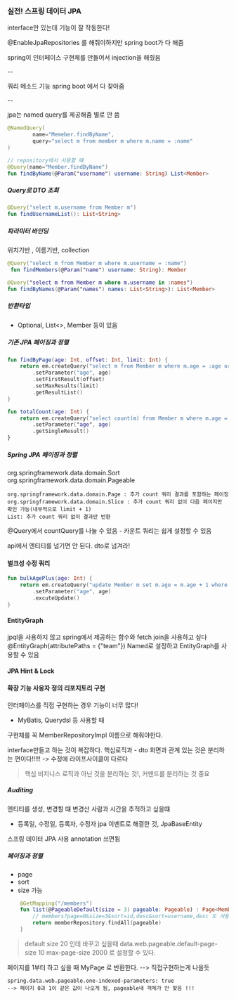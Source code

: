 ### 실전! 스프링 데이터 JPA

interface만 있는데 기능이 잘 작동한다!

@EnableJpaRepositories 를 해줘야하지만
spring boot가 다 해줌

spring이 
인터페이스 구현체를 만들어서 injection을 해줬음

--

쿼리 메소드 기능
spring boot 에서 다 찾아줌

--

jpa는
named query를 제공해줌 별로 안 씀
```kotlin
@NamedQuery(
        name="Memeber.findByName",
        query="select m from member m where m.name = :name"
)

// repository에서 사용할 떄
@Query(name="Member.findByName")
fun findByName(@Param("username") username: String) List<Member>
```

##### Query로 DTO 조회
```kotlin
@Query("select m.username from Member m")
fun findUsernameList(): List<String>
```


##### 파라미터 바인딩
위치기반 , 이름기반, collection
```kotlin
@Query("select m from Member m where m.username = :name")
 fun findMembers(@Param("name") username: String): Member

@Query("select m from Member m where m.username in :names")
fun findByNames(@Param("names") names: List<String>): List<Member>
```

##### 반환타입

- Optional, List<>, Member 등이 있음

##### 기존 JPA 페이징과 정렬
```kotlin
fun findByPage(age: Int, offset: Int, limit: Int) {
    return em.createQuery("select m from Member m where m.age = :age order by m.username desc")
        .setParameter("age", age)
        .setFirstResult(offset)
        .setMaxResults(limit)
        .getResultList()
}

fun totalCount(age: Int) {
    return em.createQuery("select count(m) from Member m where m.age = :age", Long::class.java)
        .setParameter("age", age)
        .getSingleResult()
}
```

##### Spring JPA 페이징과 정렬
org.springframework.data.domain.Sort
org.springframework.data.domain.Pageable

```
org.springframework.data.domain.Page : 추가 count 쿼리 결과를 포함하는 페이징
org.springframework.data.domain.Slice : 추가 count 쿼리 없이 다음 페이지만 확인 가능(내부적으로 limit + 1)
List: 추가 count 쿼리 없이 결과만 반환
```

@Query에서 countQuery를 나눌 수 있음 - 카운트 쿼리는 쉽게 설정할 수 있음

api에서 엔티티를 넘기면 안 된다. dto로 넘겨라!


#### 벌크성 수정 쿼리
```kotlin
fun bulkAgePlus(age: Int) {
    return em.createQuery("update Member m set m.age = m.age + 1 where m.age >= :age")
        .setParameter("age", age)
        .excuteUpdate()
}
```

#### EntityGraph
jpql을 사용하지 않고 spring에서 제공하는 함수와 fetch join을 사용하고 싶다
@EntityGraph(attributePaths = {"team"})
Named로 설정하고 EntityGraph를 사용할 수 있음


#### JPA Hint & Lock


#### 확장 기능 사옹자 정의 리포지토리 구현
인터페이스를 직접 구현하는 경우 기능이 너무 많다!

- MyBatis, Querydsl 등 사용할 때

구현체를 꼭 MemberRepositoryImpl 이름으로 해줘야한다.

interface만들고 하는 것이 복잡하다.
핵심로직과 - dto 화면과 관계 있는 것은 분리하는 편이다!!!!!
-> 수정에 라이프사이클이 다르다

> 핵심 비지니스 로직과 아닌 것을 분리하는 것!, 커맨드를 분리하는 것 중요


##### Auditing
엔티티를 생성, 변경할 떄 변경산 사람과 시간을 추적하고 싶을떄
- 등록일, 수정일, 등록자, 수정자
jpa 이벤트로 해결한 것, JpaBaseEntity
  
스프링 데이터 JPA 사용 annotation 쓰면됨

##### 페이징과 정렬
- page
- sort
- size 가능 

```kotlin
    @GetMapping("/members")
    fun list(@PageableDefault(size = 3) pageable: Pageable) : Page<Member> {
        // members?page=0&size=3&sort=id,desc&sort=username,desc 도 사용 가능하다
        return memberRepository.findAll(pageable)
    }
```
> default size 20 인데 바꾸고 싶을때
> data.web.pageable.default-page-size 10
> max-page-size 2000 로 설정할 수 있다.

페이지를 1부터 하고 싶을 때
MyPage 로 반환한다. --> 직접구현하는게 나을듯
```
spring.data.web.pageable.one-indexed-parameters: true
--> 페이지 0과 1이 같은 값이 나오게 됨, pageable내 객체가 안 맞음 !!!
```